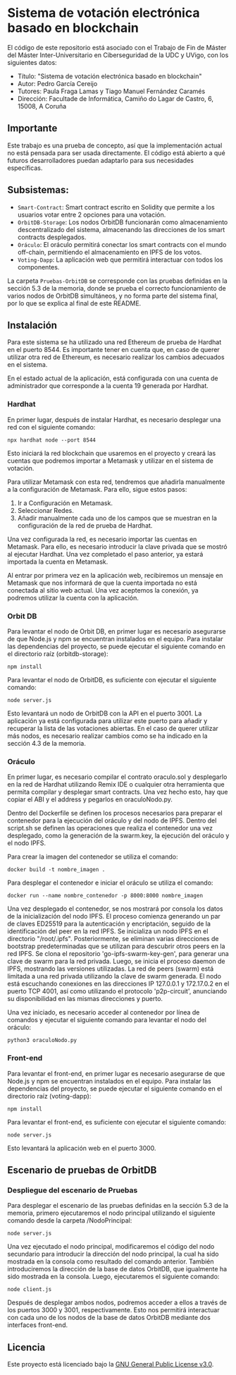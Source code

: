 # Sistema de votación electrónica basado en blockchain

El código de este repositorio está asociado con el Trabajo de Fin de Máster del Máster Inter-Universitario en Ciberseguridad de la UDC y UVigo, con los siguientes datos: 
- Título: "Sistema de votación electrónica basado en blockchain"
- Autor: Pedro García Cereijo
- Tutores: Paula Fraga Lamas y Tiago Manuel Fernández Caramés
- Dirección: Facultade de Informática, Camiño do Lagar de Castro, 6, 15008, A Coruña

## Importante
Este trabajo es una prueba de concepto, así que la implementación actual no está pensada para ser usada directamente. El código está abierto a qué futuros desarrolladores puedan adaptarlo para sus necesidades específicas.


## Subsistemas:

- `Smart-Contract`: Smart contract escrito en Solidity que permite a los usuarios votar entre 2 opciones para una votación.
- `OrbitDB-Storage`: Los nodos OrbitDB funcionarán como almacenamiento descentralizado del sistema, almacenando las direcciones de los smart contracts desplegados.
- `Oráculo`:  El oráculo permitirá conectar los smart contracts  con el mundo off-chain,  permitiendo el almacenamiento en IPFS de los votos.
- `Voting-Dapp`:  La aplicación web que permitirá interactuar con todos los componentes.

La carpeta `Pruebas-OrbitDB` se corresponde con las pruebas definidas en la sección 5.3 de la memoria, donde se prueba el correcto funcionamiento de varios nodos de OrbitDB simultáneos, y no forma parte del sistema final, por lo que se explica al final de este README.

## Instalación

Para este sistema se ha utilizado una red Ethereum de prueba de Hardhat en el puerto 8544. Es importante tener en cuenta que, en caso de querer utilizar otra red de Ethereum, es necesario realizar los cambios adecuados en el sistema.

En el estado actual de la aplicación, está configurada con una cuenta de administrador que corresponde a la cuenta 19 generada por Hardhat.

### Hardhat
En primer lugar, después de instalar Hardhat, es necesario desplegar una red con el siguiente comando:

```
npx hardhat node --port 8544
```

Esto iniciará la red blockchain que usaremos en el proyecto y creará las cuentas que podremos importar a Metamask y utilizar en el sistema de votación. 

Para utilizar Metamask con esta red, tendremos que añadirla manualmente a la configuración de Metamask. Para ello, sigue estos pasos:

1.  Ir a Configuración en Metamask.
2.  Seleccionar Redes.
3.  Añadir manualmente cada uno de los campos que se muestran en la configuración de la red de prueba de Hardhat.

Una vez configurada la red, es necesario importar las cuentas en Metamask. Para ello, es necesario introducir la clave privada que se mostró al ejecutar Hardhat. Una vez completado el paso anterior, ya estará importada la cuenta en Metamask.

Al entrar por primera vez en la aplicación web, recibiremos un mensaje en Metamask que nos informará de que la cuenta importada no está conectada al sitio web actual. Una vez aceptemos la conexión, ya podremos utilizar la cuenta con la aplicación.

### Orbit DB
Para levantar el nodo de Orbit DB, en primer lugar es necesario asegurarse de que Node.js y npm se encuentran instalados en el equipo. Para instalar las dependencias del proyecto, se puede ejecutar el siguiente comando en el directorio raíz (orbitdb-storage):
```
npm install
```

Para levantar el nodo de OrbitDB, es suficiente con ejecutar el siguiente comando:
```
node server.js
```

Esto levantará un nodo de OrbitDB con la API en el puerto 3001. La aplicación ya está configurada para utilizar este puerto para añadir y recuperar la lista de las votaciones abiertas. En el caso de querer utilizar más nodos, es necesario realizar cambios como se ha indicado en la sección 4.3 de la memoria.

### Oráculo
En primer lugar, es necesario compilar el contrato oraculo.sol y desplegarlo en la red de Hardhat utilizando Remix IDE o cualquier otra herramienta que permita compilar y desplegar smart contracts. Una vez hecho esto, hay que copiar el ABI y el address y pegarlos en oraculoNodo.py.

Dentro del Dockerfile se definen los procesos necesarios para preparar el contenedor para la ejecución del oráculo y del nodo de IPFS. Dentro del script.sh se definen las operaciones que realiza el contenedor una vez desplegado, como la generación de la swarm.key, la ejecución del oráculo y el nodo IPFS.

Para crear la imagen del contenedor se utiliza el comando:
```
docker build -t nombre_imagen .
```

Para desplegar el contenedor e iniciar el oráculo se utiliza el comando:
```
docker run --name nombre_contenedor -p 8000:8000 nombre_imagen
```

Una vez desplegado el contenedor, se nos mostrará por consola los datos de la inicialización del nodo IPFS. El proceso comienza generando un par de claves ED25519 para la autenticación y encriptación, seguido de la identificación del peer en la red IPFS. Se inicializa un nodo IPFS en el directorio "/root/.ipfs". Posteriormente, se eliminan varias direcciones de bootstrap predeterminadas que se utilizan para descubrir otros peers en la red IPFS. Se clona el repositorio 'go-ipfs-swarm-key-gen', para generar una clave de swarm para la red privada. Luego, se inicia el proceso daemon de IPFS, mostrando las versiones utilizadas. La red de peers (swarm) está limitada a una red privada utilizando la clave de swarm generada. El nodo está escuchando conexiones en las direcciones IP 127.0.0.1 y 172.17.0.2 en el puerto TCP 4001, así como utilizando el protocolo 'p2p-circuit', anunciando su disponibilidad en las mismas direcciones y puerto.

Una vez iniciado, es necesario acceder al contenedor por línea de comandos y ejecutar el siguiente comando para levantar el nodo del oráculo:
```
python3 oraculoNodo.py
```

### Front-end
Para levantar el front-end, en primer lugar es necesario asegurarse de que Node.js y npm se encuentran instalados en el equipo. Para instalar las dependencias del proyecto, se puede ejecutar el siguiente comando en el directorio raíz (voting-dapp):
```
npm install
```

Para levantar el front-end, es suficiente con ejecutar el siguiente comando:
```
node server.js
```

Esto levantará la aplicación web en el puerto 3000. 

## Escenario de pruebas de OrbitDB

### Despliegue del escenario de Pruebas

Para desplegar el escenario de las pruebas definidas en la sección 5.3 de la memoria, primero ejecutaremos el nodo principal utilizando el siguiente comando desde la carpeta /NodoPrincipal:
```
node server.js
```
Una vez ejecutado el nodo principal, modificaremos el código del nodo secundario para introducir la dirección del nodo principal, la cual ha sido mostrada en la consola como resultado del comando anterior. También introduciremos la dirección de la base de datos OrbitDB, que igualmente ha sido mostrada en la consola. Luego, ejecutaremos el siguiente comando:
```
node client.js
```
Después de desplegar ambos nodos, podremos acceder a ellos a través de los puertos 3000 y 3001, respectivamente. Esto nos permitirá interactuar con cada uno de los nodos de la base de datos OrbitDB mediante dos interfaces front-end.

## Licencia

Este proyecto está licenciado bajo la [GNU General Public License v3.0](https://www.gnu.org/licenses/gpl-3.0.html).

